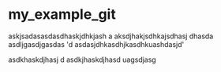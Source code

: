 # my_example_git

askjsadasasdasdhaskjdhkjash
a
aksdjhakjsdhkajsdhasj dhasda
asdljgasdjgasdas
'd
asdasjdhkasdhjkasdhkuashdasjd'


asdkhaskdjhasj d
asdkjhaskdjhasd
uagsdjasg
